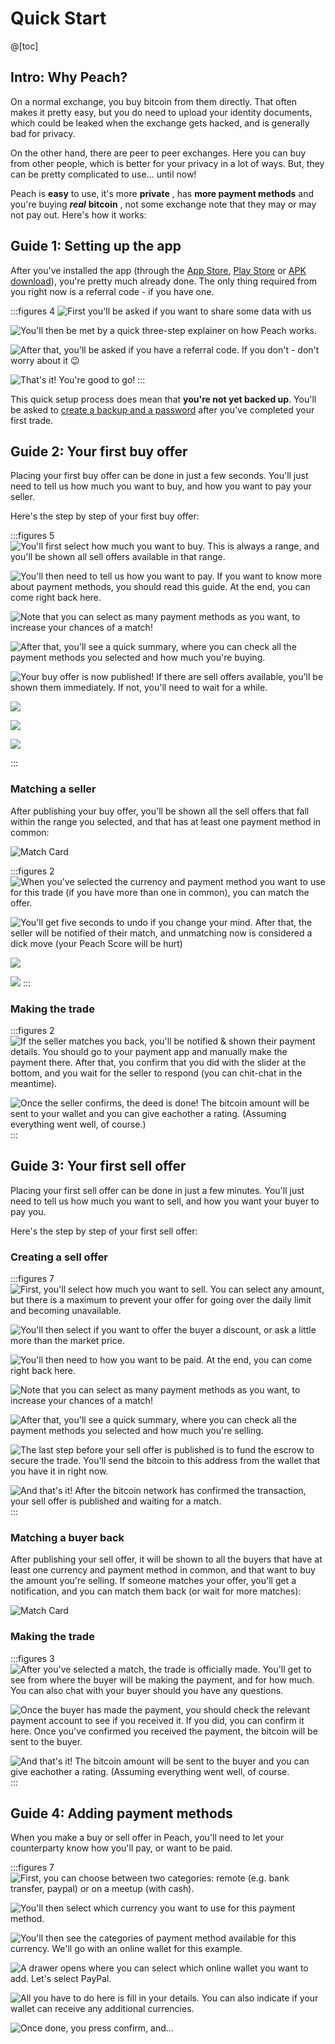 # Quick Start

@[toc]

## Intro: Why Peach?

On a normal exchange, you buy bitcoin from them directly. That often makes it pretty easy, but you do need to upload your identity documents, which could be leaked when the exchange gets hacked, and is generally bad for privacy.

On the other hand, there are peer to peer exchanges. Here you can buy from other people, which is better for your privacy in a lot of ways. But, they can be pretty complicated to use… until now!

Peach is **easy** to use, it's more **private** , has **more payment methods** and you're buying _**real**_ **bitcoin** , not some exchange note that they may or may not pay out. Here's how it works:

## Guide 1: Setting up the app

After you've installed the app (through the [App Store]($iosUrl$), [Play Store]($androidUrl$) or [APK download](/apk/)), you're pretty much already done.
The only thing required from you right now is a referral code - if you have one.

:::figures 4
![First you'll be asked if you want to share some data with us](/img/faq/quickstart/onboarding/usage-data.png)

![You'll then be met by a quick three-step explainer on how Peach works.](/img/faq/quickstart/onboarding/1.png)

![After that, you'll be asked if you have a referral code. If you don't - don't worry about it 😉](/img/faq/quickstart/onboarding/new.png)

![That's it! You're good to go!](/img/faq/quickstart/onboarding/created.png)
:::

This quick setup process does mean that **you're not yet backed up**. You'll be asked to [create a backup and a password](/faq/account/#how-should-i-store-my-backup) after you've completed your first trade.

## Guide 2: Your first buy offer

Placing your first buy offer can be done in just a few seconds. You'll just need to tell us how much you want to buy, and how you want to pay your seller.

Here's the step by step of your first buy offer:

:::figures 5
![You'll first select how much you want to buy. This is always a range, and you'll be shown all sell offers available in that range.](/img/faq/quickstart/buy/BuyOffer1.png)

![You'll then need to tell us how you want to pay. If you want to know more about payment methods, you should [read this guide](#guide-4-adding-payment-methods). At the end, you can come right back here.](/img/faq/quickstart/buy/BuyOffer2.png)

![Note that you can select as many payment methods as you want, to increase your chances of a match!](/img/faq/quickstart/buy/BuyOffer3.png)

![After that, you'll see a quick summary, where you can check all the payment methods you selected and how much you're buying.](/img/faq/quickstart/buy/BuyOffer4.png)

![Your buy offer is now published! If there are sell offers available, you'll be shown them immediately. If not, you'll need to wait for a while.](/img/faq/quickstart/buy/BuyOffer5.png)

![](/img/faq/quickstart/buy/BuyOffer6.png)

![](/img/faq/quickstart/buy/BuyOffer7.png)

![](/img/faq/quickstart/buy/BuyOffer8.png)

:::

### Matching a seller

After publishing your buy offer, you'll be shown all the sell offers that fall within the range you selected, and that has at least one payment method in common:

![Match Card](/img/faq/quickstart/buy/MatchCardExplainer.png)

:::figures 2
![When you've selected the currency and payment method you want to use for this trade (if you have more than one in common), you can match the offer.](/img/faq/quickstart/buy/MatchSeller1.png)

![You'll get five seconds to undo if you change your mind. After that, the seller will be notified of their match, and unmatching now is considered a dick move (your Peach Score will be hurt)](/img/faq/quickstart/buy/MatchSeller2.png)

![](/img/faq/quickstart/buy/MatchSeller3.png)

![](/img/faq/quickstart/buy/MatchSeller4.png)
:::

### Making the trade

:::figures 2
![If the seller matches you back, you'll be notified & shown their payment details. You should go to your payment app and manually make the payment there. After that, you confirm that you did with the slider at the bottom, and you wait for the seller to respond (you can chit-chat in the meantime).](/img/faq/quickstart/buy/BuyOffer8.png)

![Once the seller confirms, the deed is done! The bitcoin amount will be sent to your wallet and you can give eachother a rating. (Assuming everything went well, of course.)](/img/faq/quickstart/buy/BuyOffer9.png)
:::

## Guide 3: Your first sell offer

Placing your first sell offer can be done in just a few minutes. You'll just need to tell us how much you want to sell, and how you want your buyer to pay you.

Here's the step by step of your first sell offer:

### Creating a sell offer

:::figures 7
![First, you'll select how much you want to sell. You can select any amount, but there is a maximum to prevent your offer for going over the daily limit and becoming unavailable.](/img/faq/quickstart/sell/SellStep01.png)

![You'll then select if you want to offer the buyer a discount, or ask a little more than the market price.](/img/faq/quickstart/sell/SellStep02.png)

![You'll then need to how you want to be paid. At the end, you can come right back here.](/img/faq/quickstart/sell/SellStep03.png)

![Note that you can select as many payment methods as you want, to increase your chances of a match!](/img/faq/quickstart/sell/SellStep04.png)

![After that, you'll see a quick summary, where you can check all the payment methods you selected and how much you're selling.](/img/faq/quickstart/sell/SellStep05.png)

![The last step before your sell offer is published is to fund the escrow to secure the trade. You'll send the bitcoin to this address from the wallet that you have it in right now.](/img/faq/quickstart/sell/SellStep06.png)

![And that's it! After the bitcoin network has confirmed the transaction, your sell offer is published and waiting for a match.](/img/faq/quickstart/sell/SellStep07.png)
:::

### Matching a buyer back

After publishing your sell offer, it will be shown to all the buyers that have at least one currency and payment method in common, and that want to buy the amount you're selling. If someone matches your offer, you'll get a notification, and you can match them back (or wait for more matches):

![Match Card](/img/faq/quickstart/sell/MatchCardExplainer.png)

### Making the trade

:::figures 3
![After you've selected a match, the trade is officially made. You'll get to see from where the buyer will be making the payment, and for how much. You can also chat with your buyer should you have any questions.](/img/faq/quickstart/sell/MakingTheTrade1.png)

![Once the buyer has made the payment, you should check the relevant payment account to see if you received it. If you did, you can confirm it here. Once you've confirmed you received the payment, the bitcoin will be sent to the buyer.](/img/faq/quickstart/sell/MakingTheTrade2.png)

![And that's it! The bitcoin amount will be sent to the buyer and you can give eachother a rating. (Assuming everything went well, of course.](/img/faq/quickstart/sell/MakingTheTrade3.png)
:::

## Guide 4: Adding payment methods

When you make a buy or sell offer in Peach, you'll need to let your counterparty know how you'll pay, or want to be paid.

:::figures 7
![First, you can choose between two categories: **remote** (e.g. bank transfer, paypal) or on a **meetup** (with cash).](/img/faq/quickstart/add-payment-method/AddPM01.png)

![You'll then select which currency you want to use for this payment method.](/img/faq/quickstart/add-payment-method/AddPM02.png)

![You'll then see the categories of payment method available for this currency. We'll go with an online wallet for this example.](/img/faq/quickstart/add-payment-method/AddPM03.png)

![A drawer opens where you can select which online wallet you want to add. Let's select PayPal.](/img/faq/quickstart/add-payment-method/AddPM04.png)

![All you have to do here is fill in your details. You can also indicate if your wallet can receive any additional currencies.](/img/faq/quickstart/add-payment-method/AddPM05.png)

![Once done, you press confirm, and…](/img/faq/quickstart/add-payment-method/AddPM06.png)
